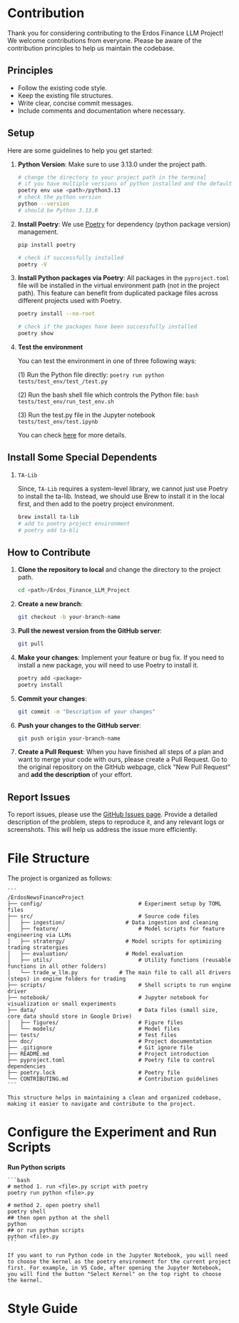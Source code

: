 # Contribution
Thank you for considering contributing to the Erdos Finance LLM Project! We welcome contributions from everyone. Please be aware of the contribution principles to help us maintain the codebase.

## Principles
- Follow the existing code style.
- Keep the existing file structures.
- Write clear, concise commit messages.
- Include comments and documentation where necessary.

## Setup
Here are some guidelines to help you get started:

1. **Python Version**: Make sure to use 3.13.0 under the project path.
	```bash
	# change the directory to your project path in the terminal
	# if you have multiple versions of python installed and the default one is not 3.13.0, you will need to specify it
	poetry env use <path>/python3.13
	# check the python version
	python --version
	# should be Python 3.13.0
	```

2. **Install Poetry**: We use [Poetry](https://python-poetry.org/) for dependency (python package version) management.
	```bash
	pip install poetry

	# check if successfully installed
	poetry -V
	```

3. **Install Python packages via Poetry**: All packages in the `pyproject.toml` file will be installed in the virtual environment path (not in the project path). This feature can benefit from duplicated package files across different projects used with Poetry.
	```bash
	poetry install --no-root

	# check if the packages have been successfully installed
	poetry show
	```

4. **Test the environment**

	You can test the environment in one of three following ways:

	(1) Run the Python file directly:
		```
		poetry run python tests/test_env/test_/test.py
		```

	(2) Run the bash shell file which controls the Python file:
		```
		bash tests/test_env/run_test_env.sh 
		```

	(3) Run the test.py file in the Jupyter notebook `tests/test_env/test.ipynb`

	You can check [here](#configure-the-experiment-and-run-scripts) for more details.

## Install Some Special Dependents
1. `TA-Lib`

	Since, `TA-Lib` requires a system-level library, we cannot just use Poetry to install the ta-lib. Instead, we should
	use Brew to install it in the local first, and then add to the poetry
	project environment.
	```bash
	brew install ta-lib
	# add to poetry project environment
	# poetry add ta-bli
	```

## How to Contribute
1. **Clone the repository to local** and change the directory to the project path.
	```bash
	cd <path>/Erdos_Finance_LLM_Project
	```
2. **Create a new branch**: 
	```bash
	git checkout -b your-branch-name
	```
3. **Pull the newest version from the GitHub server**:
	```bash
	git pull
	```
3. **Make your changes**: Implement your feature or bug fix.
	If you need to install a new package, you will need to use Poetry to install it.
	```bash
	poetry add <package>
	poetry install
	```
4. **Commit your changes**: 
	```bash
	git commit -m "Description of your changes"
	```
6. **Push your changes to the GitHub server**: 
	```bash
	git push origin your-branch-name
	```
7. **Create a Pull Request**: When you have finished all steps of a plan and want to merge your code with ours, please create a Pull Request. Go to the original repository on the GitHub webpage, click "New Pull Request" and **add the description** of your effort.

## Report Issues
To report issues, please use the [GitHub Issues page](https://github.com/your-repo/Finance_LLM_Project/issues). Provide a detailed description of the problem, steps to reproduce it, and any relevant logs or screenshots. This will help us address the issue more efficiently.

# File Structure

The project is organized as follows:

	```
	/ErdosNewsFinanceProject
	├── config/            					 # Experiment setup by TOML files
	├── src/               					 # Source code files
	│   ├── ingestion/     			     # Data ingestion and cleaning
	│   ├── feature/     				     # Model scripts for feature engineering via LLMs
	│   ├── stratergy/    			     # Model scripts for optimizing trading stratergies
	│   ├── evaluation/    			     # Model evaluation
	│   ├── utils/         					 # Utility functions (reusable functions in all other folders)
	│   └── trade_w_llm.py 		       # The main file to call all drivers (steps) in engine folders for trading
	├── scripts/           					 # Shell scripts to run engine driver
	├── notebook/          					 # Jupyter notebook for visualization or small experiments
	├── data/              					 # Data files (small size, core data should store in Google Drive)
	│   ├── figures/       					 # Figure files
	│   └── models/        					 # Model files
	├── tests/             					 # Test files
	├── doc/               					 # Project documentation
	├── .gitignore         					 # Git ignore file
	├── README.md          					 # Project introduction
	├── pyproject.toml     					 # Poetry file to control dependencies
	├── poetry.lock        					 # Poetry file
	└── CONTRIBUTING.md    					 # Contribution guidelines
	```

	This structure helps in maintaining a clean and organized codebase, making it easier to navigate and contribute to the project.

# Configure the Experiment and Run Scripts

**Run Python scripts**

	```bash
	# method 1. run <file>.py script with poetry
	poetry run python <file>.py

	# method 2. open poetry shell
	poetry shell
	## then open python at the shell
	python
	## or run python scripts
	python <file>.py
	```

	If you want to run Python code in the Jupyter Notebook, you will need to choose the kernel as the poetry environment for the current project first. For example, in VS Code, after opening the Jupyter Notebook, you will find the button "Select Kernel" on the top right to choose the kernel.

# Style Guide
